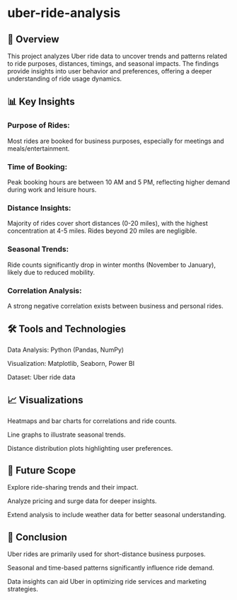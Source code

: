 # uber-ride-analysis
## 🌟 Overview
This project analyzes Uber ride data to uncover trends and patterns related to ride purposes, distances, timings, and seasonal impacts. The findings provide insights into user behavior and preferences, offering a deeper understanding of ride usage dynamics.

## 📊 Key Insights
### Purpose of Rides:

Most rides are booked for business purposes, especially for meetings and meals/entertainment.
### Time of Booking:

Peak booking hours are between 10 AM and 5 PM, reflecting higher demand during work and leisure hours.
### Distance Insights:

Majority of rides cover short distances (0-20 miles), with the highest concentration at 4-5 miles.
Rides beyond 20 miles are negligible.
### Seasonal Trends:

Ride counts significantly drop in winter months (November to January), likely due to reduced mobility.
### Correlation Analysis:

A strong negative correlation exists between business and personal rides.
## 🛠️ Tools and Technologies
Data Analysis: Python (Pandas, NumPy)

Visualization: Matplotlib, Seaborn, Power BI

Dataset: Uber ride data

## 📈 Visualizations
Heatmaps and bar charts for correlations and ride counts.

Line graphs to illustrate seasonal trends.

Distance distribution plots highlighting user preferences.
## 📝 Future Scope
Explore ride-sharing trends and their impact.

Analyze pricing and surge data for deeper insights.

Extend analysis to include weather data for better seasonal understanding.
## 📌 Conclusion
Uber rides are primarily used for short-distance business purposes.

Seasonal and time-based patterns significantly influence ride demand.

Data insights can aid Uber in optimizing ride services and marketing strategies.

